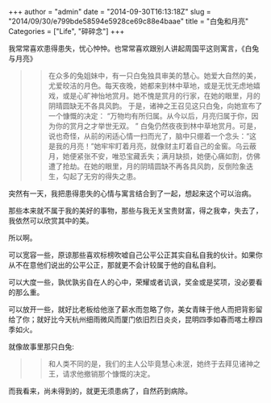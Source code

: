 +++
author = "admin"
date = "2014-09-30T16:13:18Z"
slug = "2014/09/30/e799bde58594e5928ce69c88e4baae"
title = "白兔和月亮"
Categories = ["Life", "碎碎念"]
+++

我常常喜欢患得患失，忧心忡忡。也常常喜欢跟别人讲起周国平这则寓言，《白兔与月亮》





<blockquote>
  
> 
> 在众多的兔姐妹中，有一只白兔独具审美的慧心。她爱大自然的美，尤爱皎洁的月色。每天夜晚，她都来到林中草地，或是无忧无虑地嬉戏，或是心旷神怡地赏月。她不愧是赏月的行家，在她的眼里，月的阴晴圆缺无不各具风韵。
  于是，诸神之王召见这只白兔，向她宣布了一个慷慨的决定：
  “万物均有所归属。从今以后，月亮归属于你，因为你的赏月之才举世无双。 ”
  白兔仍然夜夜到林中草地赏月。可是，说也奇怪，从前的闲适心情一扫而光了，脑中只绷着一个念头：“这是我的月亮！”她牢牢盯着月亮，就像财主盯着自己的金窖。乌云蔽月，她便紧张不安，唯恐宝藏丢失；满月缺损，她便心痛如割，仿佛遭了抢劫。在她的眼里，月的阴晴圆缺不再各具风韵，反倒险象迭生，勾起了无穷的得失之患。
> 
> 
</blockquote>





突然有一天，我把患得患失的心情与寓言结合到了一起，想起来这个可以治病。





那些本来就不属于我的美好的事物，那些与我无关宝贵财富，得之我幸，失去了，我依然可以欣赏其中的美。





所以啊。





可以宽容一些，原谅那些喜欢标榜吹嘘自己公平公正其实自私自我的伙计。如果你从不在意他们说出的公平公正，那就更不会计较属于他的自私自利。





可以大度一些，孰优孰劣自在人的心中，荣耀或者讥讽，奖金或是奖项，没必要看的那么重。





可以放开一些，就好比老板给他涨了薪水而忽略了你，美女青睐于他人而把背影留给了你；就好比今天杭州细雨微风而厦门依旧烈日炎炎，昆明四季如春而喀土穆四季如火。





就像故事里那只白兔:





<blockquote>
  
> 
> 和人类不同的是，我们的主人公毕竟慧心未泯，她终于去拜见诸神之王，请求他撤销那个慷慨的决定。
> 
> 
</blockquote>





而我看来，尚未得到的，就更无须患病了，自然药到病除。



